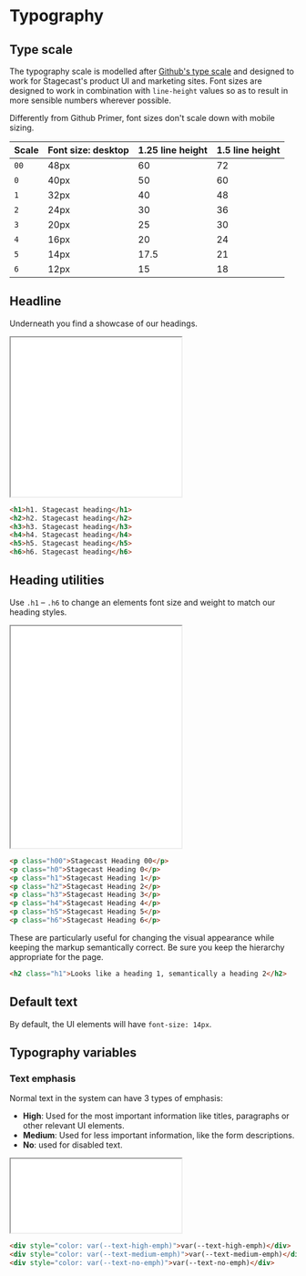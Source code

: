 # Typography

## Type scale

The typography scale is modelled after [Github's type scale](https://primer.style/css/support/typography) and designed to work for Stagecast's product UI and marketing sites. Font sizes are designed to work in combination with `line-height` values so as to result in more sensible numbers wherever possible.

Differently from Github Primer, font sizes don't scale down with mobile sizing.

| Scale | Font size: desktop | 1.25 line height | 1.5 line height |
| ----- | ------------------ | ---------------- | --------------- |
| `00`    | 48px               | 60               | 72              |
| `0`     | 40px               | 50               | 60              |
| `1`     | 32px               | 40               | 48              |
| `2`     | 24px               | 30               | 36              |
| `3`     | 20px               | 25               | 30              |
| `4`     | 16px               | 20               | 24              |
| `5`     | 14px               | 17.5             | 21              |
| `6`     | 12px               | 15               | 18              |


## Headline
Underneath you find a showcase of our headings.

<iframe title="Headings" height="280" src="./docs/examples/typography.html"></iframe>

```html {highlight: [2]}
<h1>h1. Stagecast heading</h1>
<h2>h2. Stagecast heading</h2>
<h3>h3. Stagecast heading</h3>
<h4>h4. Stagecast heading</h4>
<h5>h5. Stagecast heading</h5>
<h6>h6. Stagecast heading</h6>
```

## Heading utilities

Use `.h1` – `.h6` to change an elements font size and weight to match our heading styles.

<iframe title="Heading utilities" height="390" src="./docs/examples/typography-heading.html"></iframe>

```html
<p class="h00">Stagecast Heading 00</p>
<p class="h0">Stagecast Heading 0</p>
<p class="h1">Stagecast Heading 1</p>
<p class="h2">Stagecast Heading 2</p>
<p class="h3">Stagecast Heading 3</p>
<p class="h4">Stagecast Heading 4</p>
<p class="h5">Stagecast Heading 5</p>
<p class="h6">Stagecast Heading 6</p>
```

These are particularly useful for changing the visual appearance while keeping the markup semantically correct. Be sure you keep the hierarchy appropriate for the page.

```html
<h2 class="h1">Looks like a heading 1, semantically a heading 2</h2>
```

## Default text

By default, the UI elements will have `font-size: 14px`.

## Typography variables
### Text emphasis
Normal text in the system can have 3 types of emphasis:
- **High**: Used for the most important information like titles, paragraphs or other relevant UI elements.
- **Medium**: Used for less important information, like the form descriptions.
- **No**: used for disabled text.

<iframe title="Text emph" style="min-height: 130px; height: 130px;" src="./docs/examples/typography-emph.html"></iframe>

```html {highlight: [2]}
<div style="color: var(--text-high-emph)">var(--text-high-emph)</div>
<div style="color: var(--text-medium-emph)">var(--text-medium-emph)</div>
<div style="color: var(--text-no-emph)">var(--text-no-emph)</div>
```
